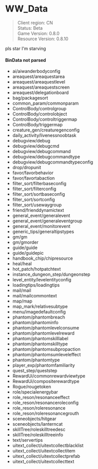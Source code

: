 # WW_Data

> Client region: CN</br>
> Status: Beta</br>
> Game Version: 0.8.0</br>
> Resource Version: 0.8.10</br>

pls star I'm starving

#### BinData not parsed
- ai/aiwanderbodyconfig
- areaquest/areaquestarea
- areaquest/areaquestlevel
- areaquest/areaquestscreen
- areaquest/delegationboard
- bag/packagesort
- common_param/commonparam
- ControlBody/controlgroup
- ControlBody/controlobject
- ControlBody/controltriggermap
- ControlBody/triggermap
- creature_gen/creaturegenconfig
- daily_activity/livenessnoobtask
- debugview/debug
- debugview/debugcmd
- debugview/debugcommand
- debugview/debugcommandtype
- debugview/debugcommandtypeconfig
- drop/dropunit
- favor/favorbehavior
- favor/favortabaction
- filter_sort/filterbaseconfig
- filter_sort/filterconfig
- filter_sort/sortbaseconfig
- filter_sort/sortconfig
- filter_sort/usewaygroup
- friend/frienddynamictext
- general_event/generalevent
- general_event/generaleventgroup
- general_event/monitorevent
- generic_tips/generaltipstypes
- gm/gm
- gm/gmorder
- guide/guide
- guide/guidepic
- handbook_chip/chipresource
- heal/heal
- hot_patch/hotpatchtext
- instance_dungeon_step/dungeonstep
- level_entity/levelentityconfig
- loadingtips/loadingtips
- mail/mail
- mail/mailcommontext
- map/map
- map_mark/relativesubtype
- menu/imagedefaultconfig
- phantom/phantombreach
- phantom/phantominfo
- phantom/phantomlevelconsume
- phantom/phantomlevelreward
- phantom/phantomskilllabel
- phantom/phantomskilltype
- phantom/phantomsubpropaction
- phantom/phantomsumleveleffect
- phantom/phantomtype
- player_exp/phantomfamiliarity
- quest_step/queststep
- RewardUi/commonrewardviewtype
- RewardUi/compositerewardtype
- Rogue/rougetoken
- role/specialenergybar
- role_reson/resonanceeffect
- role_reson/resonanceroleconfig
- role_reson/roleresonance
- role_reson/roleresonancegrouth
- sceneobjects/hitgear
- sceneobjects/lanterncat
- skillTree/roleskilltreedesc
- skillTree/roleskilltreeinfo
- text/servertips
- uitext_collect/uitextcollectblacklist
- uitext_collect/uitextcollectitem
- uitext_collect/uitextcollectprefab
- uitext_collect/uitextcollecttext
